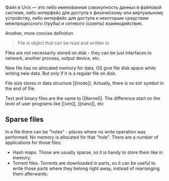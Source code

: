 Файл в Unix — это либо именованная совокупность данных в файловой системе, либо интерфейс для доступа к физическому или виртуальному устройству, либо интерфейс для доступа к некоторым средствам межпроцессного (трубы) и сетевого (сокеты) взаимодействия.

Another, more concise definition
> File is object that can be read and written to

Files are not necessarily stored on disk - they can be just interfaces to network, another process, output device, etc.

New file has no allocated memory for data. OS give file disk space while writing new data. But only if it is a regular file on disk.

File size stores in data structure [[inode]]. Actually, there is no `EOF` symbol in the end of file.

Text and binary files are the same to [[Kernel]]. The difference start on the level of user programs like [[vim]], [[nano]], etc

## Sparse files
In a file there can be "holes" - places where no write operation was performed. No memory is allocated for that "hole". There are a number of applications for those files:
- Hash maps. Those are usually sparse, so it is handy to store them like in memory.
- Torrent files. Torrents are downloaded in parts, so it can be useful to write those parts where they belong right away, instead of rearranging them afterwards.